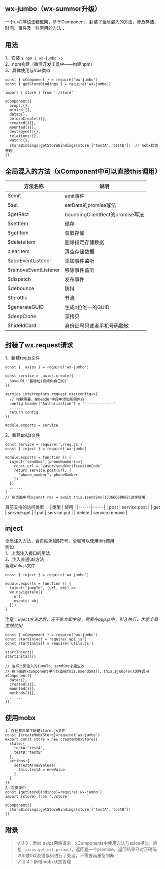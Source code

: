 ## wx-jumbo（wx-summer升级）
一个小程序语法糖框架，基于Component，封装了全局混入的方法，涉及存储、时间、事件及一些常用的方法；

## 用法
1、安装
```$ npm i wx-jumbo -S```  
2、npm构建（微信开发工具中——构建npm）  
3、具体使用与Vue类似
```
const { xComponent } = require('wx-jumbo')
const { getStoreBindings } = require('wx-jumbo')

import { store } from './store'

xComponent({
  props:{},
  mixins:[],
  data:{},
  beforeCreate(){},
  created(){},
  mounted(){},
  destroyed(){},
  relations:{},
  watch:{},
  storeBindings:getStoreBindings(store,['testA','testB'])  // mobx状态管理
})
```

## 全局混入的方法（xComponent中可以直接this调用）
| 方法名称 | 说明 |  
|---------|-------|
| $emit | emit事件 |
| $set | setData的promise写法 |
| $getRect | boundingClientRect的promise写法 |
| $setItem | 储存 |
| $getItem | 获取存储 |
| $deleteItem | 删除指定存储数据 |
| clearItem | 清空存储数据 |
| $addEventListener | 添加事件监听 |
| $removeEventListener | 移除事件监听 |
| $dispatch | 发布事件 |
| $debounce | 防抖 |
| $throttle | 节流 |
| $generateGUID | 生成n位唯一的GUID |
| $deepClone | 深拷贝 |
| $hideIdCard | 身份证号码或者手机号码脱敏 |

## 封装了wx.request请求

1、新建req.js文件
```
const { _axios } = require('wx-jumbo')

const service = _axios.create({
  baseURL:'基地址(换成你自己的)'
})

service.interceptors.request.use(config=>{
  // 根据需要，在header字段中添加所需内容
  config.header['Authorization'] = '-------------'  
  ......
  return config
})

module.exports = service
```
2、新建api.js文件
```
const service = require('./req.js')
const { inject } = require('wx-jumbo)

module.exports = function () {
  inject('sendSms',(phoneNumber)=>{
    const url = `/user/sendVerificationCode`
    return service.post(url, {
      "phone_number": phoneNumber
    })
  })
  ......
}
// 在页面中可以const res = await this.$sendSms(13366668888)这样使用
```
目前支持的访问类型：
| 类型 | 使用 |
|------|------|
| post | service.post |
| get | service.get |
| put | service.put |
| delete | service.remove |

## inject
全局注入方法，会自动添加$符号，全局可以使用this调用   
例如：  
1、上面注入接口的用法  
2、注入普通util方法  
新建utils.js文件
```
const { inject } = require('wx-jumbo')

module.exports = function () {
  inject('jumpTo', (url, obj) =>
  wx.navigateTo({
    url,
    events: obj
  }))
}
```

注意：*inject方法之后，还不能立即生效，需要在app.js中，引入执行，才能全局生效使用*
```
const { xComponent } = require('wx-jumbo')
const startInject = require('api.js')
const startInstall = require('utils.js')

startInject()
startInstall()

// 这样上面注入的jumoTo、sendSms才能生效
// 在下面的xComponent中可以直接this.$sendSms()、this.$jumpTo()这样调用
xComponent({
  data:{},
  created(){},
  mounted(){},
  methods(){},
  ......
})

```

## 使用mobx
```
1、在任意目录下新建store.js文件  
const {createMobxStore}=require('wx-jumbo')
export const store = new createMobxStore({
  state:{
    testA:'testA',
    testB:'testB'
  },
  actions:{
    setTestA(newValue){
      this.testA = newValue
    }
  }
})
2、在页面中
const {getStoreBindings}=require('wx-jumbo')
import {store} from './store'

xComponent({
  storeBindings:getStoreBindings(store,['testA','testB'])
})
```


## 附录
>v1.1.0：添加_axios网络请求，xComponents中使用方法与axios相似，直接  ```_axios.get(url,params)```，返回是一个promise，返回结果已对正确码200或0以及错误码进行了处理，不需要再重复判断  
>v1.2.4：新增mobx状态管理
